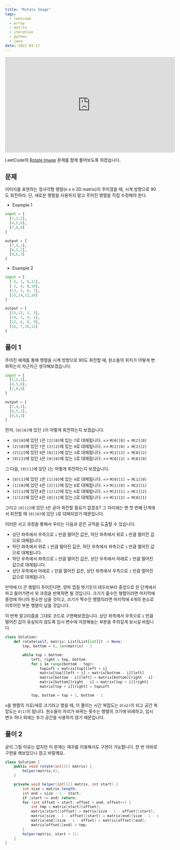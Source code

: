 ```yaml
---
title: "Rotate Image"
tags:
  - leetcode
  - array
  - matrix
  - iteration
  - python
  - java
date: 2021-03-17
---
```


<iframe width="560" height="315" src="https://www.youtube.com/embed/I5WtA1Pax7Q" title="YouTube video player" frameborder="0" allow="accelerometer; autoplay; clipboard-write; encrypted-media; gyroscope; picture-in-picture" allowfullscreen></iframe>

LeetCode의 [Rotate Image](https://leetcode.com/problems/rotate-image/) 문제를 함께 풀어보도록 하겠습니다.

## 문제

이미지를 표현하는 정사각형 행렬(n x n 2D matrix)이 주어졌을 때, 시계 방향으로 90도 회전하라.
단, 새로운 행렬을 사용하지 말고 주어진 행렬을 직접 수정해야 한다.

- Example 1

```py
input = [
  [1,2,3],
  [4,5,6],
  [7,8,9]
]

output = [
  [7,4,1],
  [8,5,2],
  [9,6,3]
]
```

- Example 2

```py
input = [
  [ 5, 1, 9,11],
  [ 2, 4, 8,10],
  [13, 3, 6, 7],
  [15,14,12,16]
]

output = [
  [15,13, 2, 5],
  [14, 3, 4, 1],
  [12, 6, 8, 9],
  [16, 7,10,11]
]
```

## 풀이 1

주어진 예제를 통해 행렬을 시계 방향으로 90도 회전할 때, 원소들의 위치가 어떻게 변화하는지 차근차근 생각해보겠습니다.

```py
input = [
  [1,2,3],
  [4,5,6],
  [7,8,9]
]

output = [
  [7,4,1],
  [8,5,2],
  [9,6,3]
]
```

먼저, `[0][0]`에 있던 `1`이 어떻게 회전하는지 보겠습니다.

- `[0][0]`에 있던 `1`은 `[2][0]`에 있는 `7`로 대체됩니다. => `M[0][0] = M[2][0]`
- `[2][0]`에 있던 `7`은 `[2][2]`에 있는 `9`로 대체됩니다. => `M[2][0] = M[2][2]`
- `[2][2]`에 있던 `9`은 `[0][2]`에 있는 `3`로 대체됩니다. => `M[2][2] = M[0][2]`
- `[0][2]`에 있던 `3`은 `[0][0]`에 있는 `1`로 대체됩니다. => `M[0][2] = M[0][0]`

그 다음, `[0][1]`에 있던 `2`는 어떻게 회전하는지 보겠습니다.

- `[0][1]`에 있던 `2`은 `[1][0]`에 있는 `4`로 대체됩니다. => `M[0][1] = M[1][0]`
- `[1][0]`에 있던 `4`은 `[2][1]`에 있는 `8`로 대체됩니다. => `M[1][0] = M[2][1]`
- `[2][1]`에 있던 `8`은 `[1][2]`에 있는 `6`로 대체됩니다. => `M[2][1] = M[1][2]`
- `[1][2]`에 있던 `6`은 `[0][1]`에 있는 `2`로 대체됩니다. => `M[1][2] = M[0][1]`

그리고 `[0][2]`에 있던 `3`은 굳이 회전할 필요가 없겠죠?
그 자리에는 맨 첫 번째 단계에서 회전할 때 `[0][0]`에 있던 `1`로 대체되었기 때문입니다.

이러한 사고 과정을 통해서 우리는 다음과 같은 규칙을 도출할 수 있습니다.

- 상단 좌측에서 우측으로 `i` 만큼 떨어진 값은, 하단 좌측에서 위로 `i` 만큼 떨어진 값으로 대체됩니다.
- 하단 좌측에서 위로 `i` 만큼 떨어진 값은, 하단 우측에서 좌측으로 `i` 만큼 떨어진 값으로 대체됩니다.
- 하단 우측에서 좌측으로 `i` 만큼 떨어진 값은, 상단 우측에서 아래로 `i` 만큼 떨어진 값으로 대체됩니다.
- 상단 우측에서 아래로 `i` 만큼 떨어진 값은, 상단 좌측에서 우측으로 `i` 만큼 떨어진 값으로 대체됩니다.

만약에 더 큰 행렬이 주어진다면, 양파 껍질 벗기듯이 테두리부터 중앙으로 한 단계에서 파고 들어가면서 위 과정을 반복하면 될 것입니다.
크기가 홀수인 행렬이라면 마지막에 중앙에 하나의 원소만 남을 것이고, 크기가 짝수인 행렬이라면 마지막에 4개의 원소로 이루어진 부분 행렬이 남을 것입니다.

이 반복 알고리즘을 그대로 코드로 구현해보겠습니다.
상단 좌측에서 우측으로 `i` 만큼 떨어진 값이 유실되지 않도록 임시 변수에 저장해놓는 부분을 주의깊게 보시길 바랍니다.

```py
class Solution:
    def rotate(self, matrix: List[List[int]]) -> None:
        top, bottom = 0, len(matrix) - 1

        while top < bottom:
            left, right = top, bottom
            for i in range(bottom - top):
                topLeft = matrix[top][left + i]
                matrix[top][left + i] = matrix[bottom - i][left]
                matrix[bottom - i][left] = matrix[bottom][right - i]
                matrix[bottom][right - i] = matrix[top + i][right]
                matrix[top + i][right] = topLeft

            top, bottom = top + 1, bottom - 1
```

`n`을 행렬의 가로/세로 크기라고 했을 때, 이 풀이는 시간 복잡도는 `O(n2)`이 되고 공간 복잡도는 `O(1)`이 됩니다.
원소들이 자리가 바뀌는 횟수는 행렬의 크기에 비례하고, 임시 변수 하나 외에는 추가 공간을 사용하지 않기 때문입니다.

## 풀이 2

굳이 그럴 이유는 없지만 이 문제는 재귀를 이용해서도 구현이 가능합니다.
한 번 자바로 구현을 해보았으니 참고 바랄께요.

```java
class Solution {
    public void rotate(int[][] matrix) {
        helper(matrix,0);
    }

    private void helper(int[][] matrix, int start) {
        int size = matrix.length;
        int end = size - 1 - start;
        if (start >= end) return;
        for (int offset = start; offset < end; offset++) {
            int tmp = matrix[start][offset];
            matrix[start][offset] = matrix[size - 1 - offset][start];
            matrix[size - 1 - offset][start] = matrix[end][size - 1 - offset];
            matrix[end][size - 1 - offset] = matrix[offset][end];
            matrix[offset][end] = tmp;
        }
        helper(matrix, start + 1);
    }
}
```
